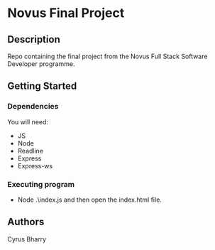 # Novus Final Project

## Description

Repo containing the final project from the Novus Full Stack Software Developer programme.

## Getting Started

### Dependencies

You will need:
* JS
* Node
* Readline
* Express
* Express-ws

### Executing program
* Node .\index.js and then open the index.html file.

## Authors
Cyrus Bharry



